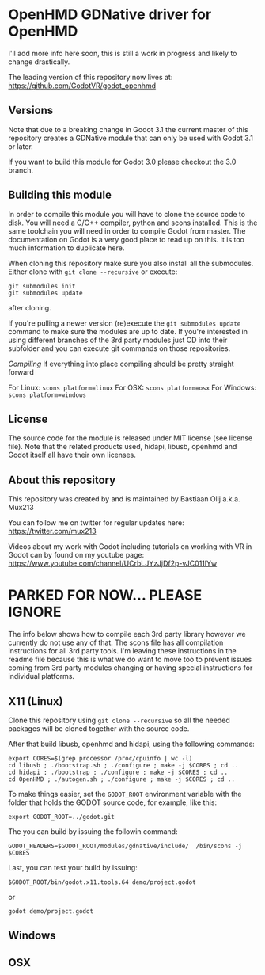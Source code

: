 # OpenHMD GDNative driver for OpenHMD

I'll add more info here soon, this is still a work in progress and likely to change drastically.

The leading version of this repository now lives at:
https://github.com/GodotVR/godot_openhmd

Versions
--------
Note that due to a breaking change in Godot 3.1 the current master of this repository creates a GDNative module that can only be used with Godot 3.1 or later.

If you want to build this module for Godot 3.0 please checkout the 3.0 branch.

Building this module
--------------------
In order to compile this module you will have to clone the source code to disk. You will need a C/C++ compiler, python and scons installed. This is the same toolchain you will need in order to compile Godot from master. The documentation on Godot is a very good place to read up on this. It is too much information to duplicate here.

When cloning this repository make sure you also install all the submodules.
Either clone with `git clone --recursive` or execute:
```
git submodules init
git submodules update
```
after cloning.

If you're pulling a newer version (re)execute the `git submodules update` command to make sure the modules are up to date. If you're interested in using different branches of the 3rd party modules just CD into their subfolder and you can execute git commands on those repositories. 

*Compiling*
If everything into place compiling should be pretty straight forward

For Linux: ```scons platform=linux```
For OSX: ```scons platform=osx```
For Windows: ```scons platform=windows```

License
-------
The source code for the module is released under MIT license (see license file).
Note that the related products used, hidapi, libusb, openhmd and Godot itself all have their own licenses.

About this repository
---------------------
This repository was created by and is maintained by Bastiaan Olij a.k.a. Mux213

You can follow me on twitter for regular updates here:
https://twitter.com/mux213

Videos about my work with Godot including tutorials on working with VR in Godot can by found on my youtube page:
https://www.youtube.com/channel/UCrbLJYzJjDf2p-vJC011lYw




# PARKED FOR NOW... PLEASE IGNORE

The info below shows how to compile each 3rd party library however we currently do not use any of that. The scons file has all compilation instructions for all 3rd party tools.
I'm leaving these instructions in the readme file because this is what we do want to move too to prevent issues coming from 3rd party modules changing or having special instructions for individual platforms.

## X11 (Linux)

Clone this repository using `git clone --recursive` so all the needed packages will be cloned together with the source code. 

After that build libusb, openhmd and hidapi, using the following commands: 

```
export CORES=$(grep processor /proc/cpuinfo | wc -l)
cd libusb ; ./bootstrap.sh ; ./configure ; make -j $CORES ; cd ..
cd hidapi ; ./bootstrap ; ./configure ; make -j $CORES ; cd ..
cd OpenHMD ; ./autogen.sh ; ./configure ; make -j $CORES ; cd ..
```

To make things easier, set the `GODOT_ROOT` environment variable with the folder that holds the GODOT source code, for example, like this: 

```
export GODOT_ROOT=../godot.git
```

The you can build by issuing the followin command: 

```GODOT_HEADERS=$GODOT_ROOT/modules/gdnative/include/  /bin/scons -j $CORES```

Last, you can test your build by issuing:

`$GODOT_ROOT/bin/godot.x11.tools.64 demo/project.godot`

 or
 
`godot demo/project.godot`

## Windows

## OSX
